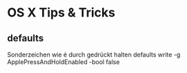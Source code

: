 OS X Tips & Tricks
==================

defaults
--------

Sonderzeichen wie é durch gedrückt halten
defaults write -g ApplePressAndHoldEnabled -bool false

